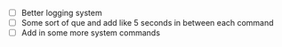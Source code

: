 - [ ] Better logging system
- [ ] Some sort of que and add like 5 seconds in between each command
- [ ] Add in some more system commands
